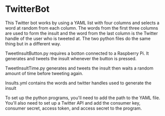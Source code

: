 # TwitterBot
This Twitter bot works by using a YAML list with four columns and selects a word at random from each column. The words from the first three columns are used to form the insult and the word from the last column is the Twitter handle of the user who is tweeted at. The two python files do the same thing but in a different way.

TweetInsultButton.py requires a botton connected to a Raspberry Pi. It generates and tweets the insult whenever the button is pressed.

TweetInsultTime.py generates and tweets the insult then waits a random amount of time before tweeting again.

Insults.yml contains the words and twitter handles used to generate the insult

To set up the python programs, you'll need to add the path to the YAML file. You'll also need to set up a Twitter API and add the consumer key, consumer secret, access token, and access secret to the program.
